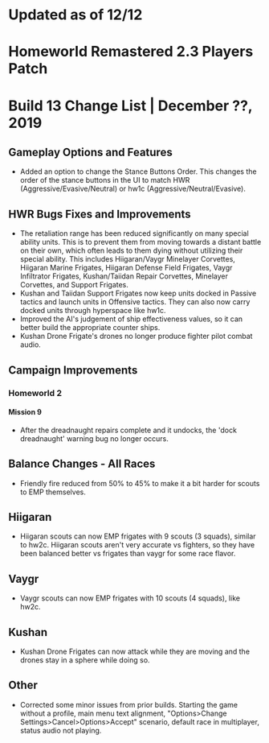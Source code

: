 # Updated as of 12/12


# Homeworld Remastered 2.3 Players Patch
# Build 13 Change List | December ??, 2019

## Gameplay Options and Features
* Added an option to change the Stance Buttons Order. This changes the order of the stance buttons in the UI to match HWR (Aggressive/Evasive/Neutral) or hw1c (Aggressive/Neutral/Evasive).

## HWR Bugs Fixes and Improvements
* The retaliation range has been reduced significantly on many special ability units. This is to prevent them from moving towards a distant battle on their own, which often leads to them dying without utilizing their special ability. This includes Hiigaran/Vaygr Minelayer Corvettes, Hiigaran Marine Frigates, Hiigaran Defense Field Frigates, Vaygr Infiltrator Frigates, Kushan/Taiidan Repair Corvettes, Minelayer Corvettes, and Support Frigates.
* Kushan and Taiidan Support Frigates now keep units docked in Passive tactics and launch units in Offensive tactics. They can also now carry docked units through hyperspace like hw1c.
* Improved the AI's judgement of ship effectiveness values, so it can better build the appropriate counter ships.
* Kushan Drone Frigate's drones no longer produce fighter pilot combat audio.

## Campaign Improvements
### Homeworld 2
#### Mission 9
* After the dreadnaught repairs complete and it undocks, the 'dock dreadnaught' warning bug no longer occurs.

## Balance Changes - All Races
* Friendly fire reduced from 50% to 45% to make it a bit harder for scouts to EMP themselves.

## Hiigaran
* Hiigaran scouts can now EMP frigates with 9 scouts (3 squads), similar to hw2c. Hiigaran scouts aren't very accurate vs fighters, so they have been balanced better vs frigates than vaygr for some race flavor.

## Vaygr
* Vaygr scouts can now EMP frigates with 10 scouts (4 squads), like hw2c.

## Kushan
* Kushan Drone Frigates can now attack while they are moving and the drones stay in a sphere while doing so.


## Other
* Corrected some minor issues from prior builds. Starting the game without a profile, main menu text alignment, "Options>Change Settings>Cancel>Options>Accept" scenario, default race in multiplayer, status audio not playing. 

